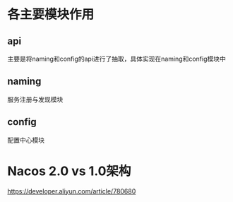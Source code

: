 # 各主要模块作用
## api
主要是将naming和config的api进行了抽取，具体实现在naming和config模块中

## naming
服务注册与发现模块

## config
配置中心模块


# Nacos 2.0 vs 1.0架构
https://developer.aliyun.com/article/780680
